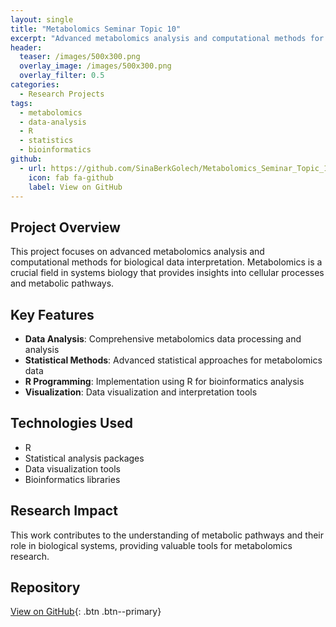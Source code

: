 ```yaml
---
layout: single
title: "Metabolomics Seminar Topic 10"
excerpt: "Advanced metabolomics analysis and computational methods for biological data interpretation"
header:
  teaser: /images/500x300.png
  overlay_image: /images/500x300.png
  overlay_filter: 0.5
categories:
  - Research Projects
tags:
  - metabolomics
  - data-analysis
  - R
  - statistics
  - bioinformatics
github:
  - url: https://github.com/SinaBerkGolech/Metabolomics_Seminar_Topic_10
    icon: fab fa-github
    label: View on GitHub
---
```


## Project Overview

This project focuses on advanced metabolomics analysis and computational methods for biological data interpretation. Metabolomics is a crucial field in systems biology that provides insights into cellular processes and metabolic pathways.

## Key Features

- **Data Analysis**: Comprehensive metabolomics data processing and analysis
- **Statistical Methods**: Advanced statistical approaches for metabolomics data
- **R Programming**: Implementation using R for bioinformatics analysis
- **Visualization**: Data visualization and interpretation tools

## Technologies Used

- R
- Statistical analysis packages
- Data visualization tools
- Bioinformatics libraries

## Research Impact

This work contributes to the understanding of metabolic pathways and their role in biological systems, providing valuable tools for metabolomics research.

## Repository

[View on GitHub](https://github.com/SinaBerkGolech/Metabolomics_Seminar_Topic_10){: .btn .btn--primary} 